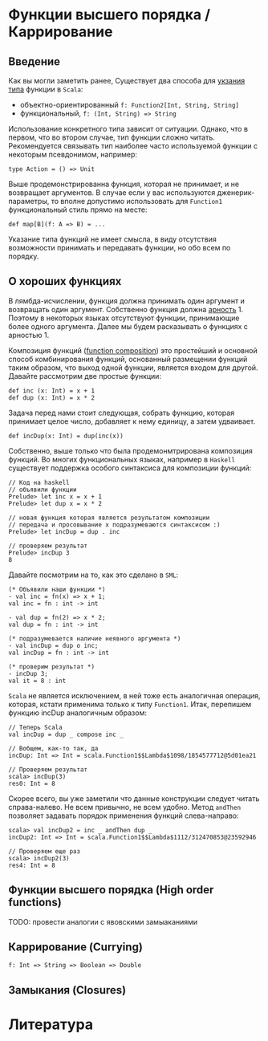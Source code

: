 Функции высшего порядка / Каррирование
======================================

## Введение
Как вы могли заметить ранее, Существует два способа для
[укзания типа][0] функции в `Scala`:

 - объектно-ориентированный `f: Function2[Int, String, String]`
 - функциональный, `f: (Int, String) => String`

Использование конкретного типа зависит от ситуации. Однако, что в
первом, что во втором случае, тип функции сложно читать. Рекомендуется
связывать тип наиболее часто используемой функции с некоторым
псевдонимом, например:

    type Action = () => Unit

Выше продемонстрированна функция, которая не принимает, и не возвращает
аргументов. В случае если у вас используются дженерик-параметры, то
вполне допустимо использовать для `Function1` функциональный стиль прямо
на месте:

    def map[B](f: A => B) = ...

Указание типа функций не имеет смысла, в виду отсутствия возможности
принимать и передавать функции, но обо всем по порядку.

## О хороших функцияx
В лямбда-исчислении, функция должна принимать один аргумент и возвращать
один аргумент. Собственно функция должна [арность][2] 1. Поэтому в
некоторых языках отсутствуют функции, принимающие более одного
аргумента. Далее мы будем расказывать о функциях с арностью 1.

Композиция функций ([function composition][4]) это простейший и основной
способ комбинирования функций, основанный размещении функций таким
образом, что выход одной функции, является входом для другой. Давайте
рассмотрим две простые функции:

    def inc (x: Int) = x + 1
    def dup (x: Int) = x * 2

Задача перед нами стоит следующая, собрать функцию, которая принимает
целое число, добавляет к нему единицу, а затем удваивает.

    def incDup(x: Int) = dup(inc(x))

Собственно, выше только что была продемонмтрирована композиция функций.
Во многих функциональных языках, например в `Haskell` существует
поддержка особого синтаксиса для композиции функций:

    // Код на haskell
    // объявили функции
    Prelude> let inc x = x + 1
    Prelude> let dup x = x * 2

    // новая функция которая является результатом композиции
    // передача и просовывание x подразумеваются синтаксисом :)
    Prelude> let incDup = dup . inc

    // проверяем результат
    Prelude> incDup 3
    8

Давайте посмотрим на то, как это сделано в `SML`:

    (* Объявили наши функции *)
    - val inc = fn(x) => x + 1;
    val inc = fn : int -> int

    - val dup = fn(2) => x * 2;
    val dup = fn : int -> int

    (* подразумевается наличие неявного аргумента *)
    - val incDup = dup o inc;
    val incDup = fn : int -> int

    (* проверим результат *)
    - incDup 3;
    val it = 8 : int

`Scala` не является исключением, в ней тоже есть аналогичная операция,
которая, кстати применима только к типу `Function1`. Итак, перепишем
функцию incDup аналогичным образом:

    // Теперь Scala
    val incDup = dup _ compose inc _

    // Вобщем, как-то так, да
    incDup: Int => Int = scala.Function1$$Lambda$1098/1854577712@5d01ea21

    // Проверяем результат
    scala> incDup(3)
    res0: Int = 8

Скорее всего, вы уже заметили что данные конструкции следует читать
справа-налево. Не всем привычно, не всем удобно. Метод `andThen`
позволяет задавать порядок применения функций слева-направо:

    scala> val incDup2 = inc _ andThen dup _
    incDup2: Int => Int = scala.Function1$$Lambda$1112/312470853@23592946

    // Проверяем еще раз
    scala> incDup2(3)
    res4: Int = 8


## Функции высшего порядка (High order functions)

TODO: провести аналогии с явовскими замыаканиями


## Каррирование (Currying)

    f: Int => String => Boolean => Double



## Замыкания (Closures)




Литература
==========
[0]: http://docs.scala-lang.org/style/types.html#function-values
[1]: https://en.wikipedia.org/wiki/Arity
[2]: http://twitter.github.io/scala_school/pattern-matching-and-functional-composition.html#composition


[4]: https://en.wikipedia.org/wiki/Function_composition_(computer_science)
[5]: https://twitter.github.io/scala_school/pattern-matching-and-functional-composition.html#composition


[curry-0]: https://en.wikibooks.org/wiki/Scala/Currying
[curry-1]: https://twitter.github.io/scala_school/pattern-matching-and-functional-composition.html#curryvspartial
